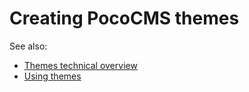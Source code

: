 # Creating PocoCMS themes

See also:  
* [Themes technical overview](themes-overview.html)
* [Using themes](themes-using.html)

